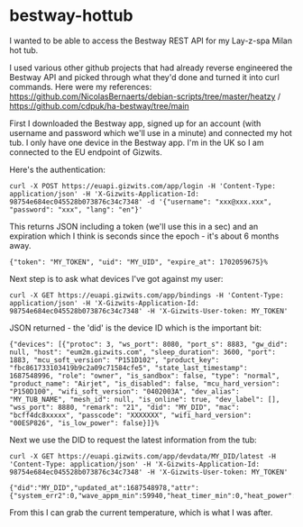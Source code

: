 # bestway-hottub

I wanted to be able to access the Bestway REST API for my Lay-z-spa Milan hot tub.

I used various other github projects that had already reverse engineered the Bestway API and picked through what they'd done and turned it into curl commands.
Here were my references: https://github.com/NicolasBernaerts/debian-scripts/tree/master/heatzy / https://github.com/cdpuk/ha-bestway/tree/main

First I downloaded the Bestway app, signed up for an account (with username and password which we'll use in a minute) and connected my hot tub. I only have one device in the Bestway app. I'm in the UK so I am connected to the EU endpoint of Gizwits.

Here's the authentication:
```
curl -X POST https://euapi.gizwits.com/app/login -H 'Content-Type: application/json' -H 'X-Gizwits-Application-Id: 98754e684ec045528b073876c34c7348' -d '{"username": "xxx@xxx.xxx", "password": "xxx", "lang": "en"}'
```
This returns JSON including a token (we'll use this in a sec) and an expiration which I think is seconds since the epoch - it's about 6 months away.
```
{"token": "MY_TOKEN", "uid": "MY_UID", "expire_at": 1702059675}%     
```

Next step is to ask what devices I've got against my user:
```
curl -X GET https://euapi.gizwits.com/app/bindings -H 'Content-Type: application/json' -H 'X-Gizwits-Application-Id: 98754e684ec045528b073876c34c7348' -H 'X-Gizwits-User-token: MY_TOKEN'
```
JSON returned - the 'did' is the device ID which is the important bit:
```
{"devices": [{"protoc": 3, "ws_port": 8080, "port_s": 8883, "gw_did": null, "host": "eum2m.gizwits.com", "sleep_duration": 3600, "port": 1883, "mcu_soft_version": "P151D102", "product_key": "fbc861733103419b9c2a09c71584cfe5", "state_last_timestamp": 1687548996, "role": "owner", "is_sandbox": false, "type": "normal", "product_name": "Airjet", "is_disabled": false, "mcu_hard_version": "P150D100", "wifi_soft_version": "0402003A", "dev_alias": "MY_TUB_NAME", "mesh_id": null, "is_online": true, "dev_label": [], "wss_port": 8880, "remark": "21", "did": "MY_DID", "mac": "bcff4dc8xxxxx", "passcode": "XXXXXXX", "wifi_hard_version": "00ESP826", "is_low_power": false}]}%  
```

Next we use the DID to request the latest information from the tub:
```
curl -X GET https://euapi.gizwits.com/app/devdata/MY_DID/latest -H 'Content-Type: application/json' -H 'X-Gizwits-Application-Id: 98754e684ec045528b073876c34c7348' -H 'X-Gizwits-User-token: MY_TOKEN'
```
```
{"did":"MY_DID","updated_at":1687548978,"attr":{"system_err2":0,"wave_appm_min":59940,"heat_timer_min":0,"heat_power":1,"earth":0,"wave_timer_min":59940,"system_err6":0,"system_err7":0,"system_err4":0,"system_err5":0,"heat_temp_reach":0,"system_err3":0,"system_err1":0,"system_err8":0,"system_err9":0,"filter_timer_min":0,"heat_appm_min":0,"power":1,"temp_set_unit":"\u6444\u6c0f","filter_appm_min":0,"temp_now":34,"wave_power":0,"locked":1,"filter_power":1,"temp_set":39}}%
```

From this I can grab the current temperature, which is what I was after.
